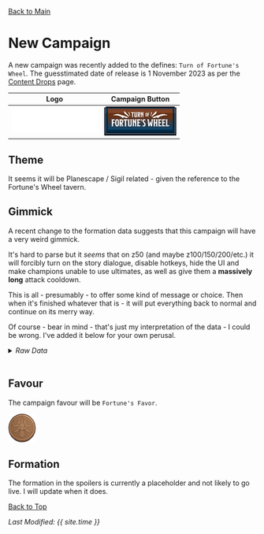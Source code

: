 [Back to Main](index.md)

# New Campaign

A new campaign was recently added to the defines: `Turn of Fortune's Wheel`. The guesstimated date of release is 1 November 2023 as per the [Content Drops](contentdrops.md) page.

| Logo | Campaign Button |
|---|---|
| ![Fortune's Wheel Campaign Logo](images/campaign_fortuneswheel/logo.png) | ![Favour Icon](images/campaign_fortuneswheel/campaign_button.png) |

## Theme

It seems it will be Planescape / Sigil related - given the reference to the Fortune's Wheel tavern.

## Gimmick

A recent change to the formation data suggests that this campaign will have a very weird gimmick.

It's hard to parse but it *seems* that on z50 (and maybe z100/150/200/etc.) it will forcibly turn on the story dialogue, disable hotkeys, hide the UI and make champions unable to use ultimates, as well as give them a **massively long** attack cooldown.

This is all - presumably - to offer some kind of message or choice. Then when it's finished whatever that is - it will put everything back to normal and continue on its merry way.

Of course - bear in mind - that's just my interpretation of the data - I could be wrong. I've added it below for your own perusal.

<details><summary><em>Raw Data</em></summary><p><pre>
"campaign_name": "Turn of Fortune's Wheel",
"game_change_data": [
    {
        "by_area": [
            {
                "min_area": 1,
                "force": false
            },
            {
                "min_area": 50,
                "force": true
            }
        ],
        "loop_at": 51,
        "type": "force_cinematics"
    },
    {
        "by_area": [
            {
                "min_area": 1,
                "enabled": true
            },
            {
                "min_area": 50,
                "enabled": false
            }
        ],
        "loop_at": 51,
        "type": "disable_hotkeys"
    },
    {
        "max_area": 50,
        "min_area": 50,
        "type": "hide_ui"
    },
    {
        "effects": [
            {
                "effect_string": "increase_attack_cooldown,1000000"
            },
            {
                "effect_string": "disable_hero_properties,0,0,0,0,1"
            }
        ],
        "loop_at": 51,
        "type": "slot_effects_by_area",
        "area_slot_effects": [
            {
                "max_area": 50,
                "slot_effects": [
                    {
                        "slots": [
                            0,
                            1,
                            2,
                            3,
                            4,
                            5,
                            6,
                            7,
                            8,
                            9
                        ],
                        "effect_index": 0
                    }
                ],
                "min_area": 50
            }
        ]
    },
    {
        "by_area": [
            {
                "max_area": 50,
                "slots": [
                    0,
                    1,
                    2,
                    3,
                    4,
                    5,
                    6,
                    7,
                    8,
                    9
                ],
                "min_area": 50,
                "locked": true
            }
        ],
        "loop_at": 51,
        "type": "locked_slots"
    }
],
</pre></p></details><br/>

## Favour

The campaign favour will be `Fortune's Favor`.

![Favour Icon](images/campaign_fortuneswheel/icon_favour.png)

## Formation

The formation in the spoilers is currently a placeholder and not likely to go live. I will update when it does.


[Back to Top](#top)

*Last Modified: {{ site.time }}*